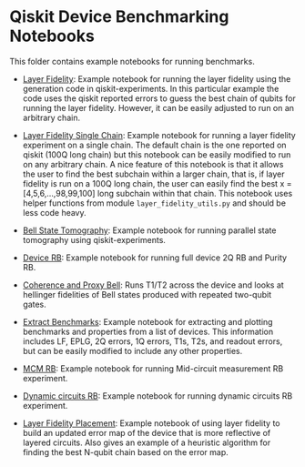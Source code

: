 # Qiskit Device Benchmarking Notebooks

This folder contains example notebooks for running benchmarks.

- [Layer Fidelity](layer_fidelity.ipynb): Example notebook for running the layer fidelity using the generation code in qiskit-experiments. In this particular example the code uses the qiskit reported errors to guess the best chain of qubits for running the layer fidelity. However, it can be easily adjusted to run on an arbitrary chain.

- [Layer Fidelity Single Chain](layer_fidelity_single_chain.ipynb): Example notebook for running a layer fidelity experiment on a single chain. The default chain is the one reported on qiskit (100Q long chain) but this notebook can be easily modified to run on any arbitrary chain. A nice feature of this notebook is that it allows the user to find the best subchain within a larger chain, that is, if layer fidelity is run on a 100Q long chain, the user can easily find the best x = [4,5,6,...,98,99,100] long subchain within that chain. This notebook uses helper functions from module `layer_fidelity_utils.py` and should be less code heavy.

- [Bell State Tomography](bell_state_tomography.ipynb): Example notebook for running parallel state tomography using qiskit-experiments.

- [Device RB](device_rb.ipynb): Example notebook for running full device 2Q RB and Purity RB.

- [Coherence and Proxy Bell](bell_tphi.ipynb): Runs T1/T2 across the device and looks at hellinger fidelities of Bell states produced with repeated two-qubit gates.

- [Extract Benchmarks](extract_benchmarks.ipynb): Example notebook for extracting and plotting benchmarks and properties from a list of devices. This information includes LF, EPLG, 2Q errors, 1Q errors, T1s, T2s, and readout errors, but can be easily modified to include any other properties.

- [MCM RB](mcm_rb.ipynb): Example notebook for running Mid-circuit measurement RB experiment.

- [Dynamic circuits RB](dynamic_circuits_rb.ipynb): Example notebook for running dynamic circuits RB experiment.

- [Layer Fidelity Placement](layer_fidelity_placement.ipynb): Example notebook of using layer fidelity to build an updated error map of the device that is more reflective of layered circuits. Also gives an example of a heuristic algorithm for finding the best N-qubit chain based on the error map.
